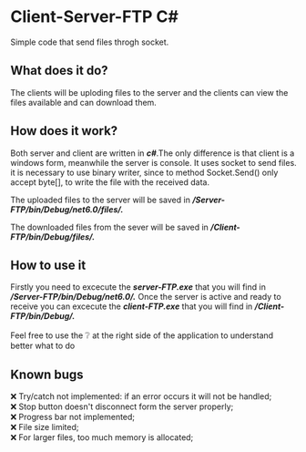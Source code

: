 # Client-Server-FTP C#

Simple code that send files throgh socket. 

## What does it do?

The clients will be uploding files to the server and the clients
can view the files available and can download them.
## How does it work?
Both server and client are written in ___c#___.The only difference is that client is a windows form, meanwhile the server is console. It uses socket to send files.
it is necessary to use binary writer, since to method Socket.Send() only accept 
byte[], to write the file with the received data.

The uploaded files to the server will be saved in ___/Server-FTP/bin/Debug/net6.0/files/.___

The downloaded files from the sever will be saved in ___/Client-FTP/bin/Debug/files/.___
## How to use it
Firstly you need to excecute the ___server-FTP.exe___ that you will find in ___/Server-FTP/bin/Debug/net6.0/.___
Once the server is active and ready to receive you can excecute the ___client-FTP.exe___ that you will find in 
___/Client-FTP/bin/Debug/.___ <br> <br>
Feel free to use the :grey_question: at the right side of the application to understand better what to do
## Known bugs

:x: Try/catch not implemented: if an error occurs it will not be handled; <br>
:x: Stop button doesn't disconnect form the server properly;<br>
:x: Progress bar not implemented;<br>
:x: File size limited; <br>
:x: For larger files, too much memory is allocated;


